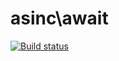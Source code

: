 # asinc\await

[![Build status](https://ci.appveyor.com/api/projects/status/7hj7khcvsbf6emcb?svg=true)](https://ci.appveyor.com/project/Antonio-87/async-await)
